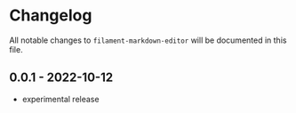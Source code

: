 # Changelog

All notable changes to `filament-markdown-editor` will be documented in this file.

## 0.0.1 - 2022-10-12

- experimental release
